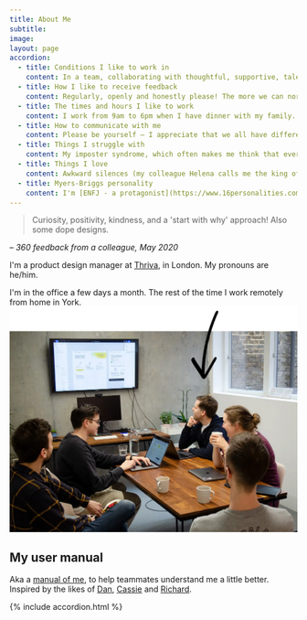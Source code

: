 ```yaml
---
title: About Me
subtitle: 
image: 
layout: page
accordion: 
  - title: Conditions I like to work in
    content: In a team, collaborating with thoughtful, supportive, talented people. I like working remotely, but also get a buzz from the office environment and in-person coffees a few days every month. I like to be positive I've been told I'm always smiling at work – although I'm sure that's not true, and it's helpful to me to be honest if I'm feeling down. 
  - title: How I like to receive feedback
    content: Regularly, openly and honestly please! The more we can normalise this the better. I find the [COIN framework](https://www.mindtools.com/pages/article/COIN.htm) helpful.
  - title: The times and hours I like to work
    content: I work from 9am to 6pm when I have dinner with my family. All work devices etc are off beyond these times. I encourage others to do the same and I think leadership has an example to set, to help people achieve a good work-life balance and not burn out.
  - title: How to communicate with me
    content: Please be yourself – I appreciate that we all have different communication styles. But I'm also a sucker for a polite 'how are you?', please, thank you and light-hearted emojis. Slack's fine for simple, short messages, but for anything deeper or complicated I much prefer to hop on Zoom. I may prefer to have a night's sleep before responding to something tricky. 
  - title: Things I struggle with
    content: My imposter syndrome, which often makes me think that everyone else knows better. I can get defensive during disagreements (did you know that's [hard-wired into our human brains?](https://podcasts.apple.com/gb/podcast/conflicted-is-there-a-route-to-better-disagreement-at-work/id1190000968?i=1000507995326)), but much less so than I used to.
  - title: Things I love
    content: Awkward silences (my colleague Helena calls me the king of awkward silences) – I think they're such a helpful way to get other people to speak, particularly quieter members of a group. I also love other teammates contributing to the design process, whatever their role. And dad jokes.
  - title: Myers-Briggs personality
    content: I'm [ENFJ - a protagonist](https://www.16personalities.com/enfj-personality), although I reckon I'm on the border of extrovert and introvert (and Myers-Briggs is unreliable at best...) 
---
```


> Curiosity, positivity, kindness, and a 'start with why' approach! Also some dope designs.

– *360 feedback from a colleague, May 2020*

I'm a product design manager at [Thriva](https://thriva.co/), in London. My pronouns are he/him. 

I'm in the office a few days a month. The rest of the time I work remotely from home in York.
![Tom at a design crit with Farewill colleagues](/images/Farewill-design-crit-arrow.webp "Me at a design crit")

## <a name="user-manual"></a>My user manual

Aka a [manual of me](https://manualofme.co/), to help teammates understand me a little better. Inspired by the likes of [Dan](https://medium.com/@dasbarrett/a-user-manual-for-dan-d0a285874f72), [Cassie](https://medium.com/@cassierobinson/a-user-manual-for-me-d3a851fbc694) and [Richard](https://medium.com/@mcleanonline/helping-other-people-get-to-know-you-aa2dbff5c0f8).

{% include accordion.html %}
